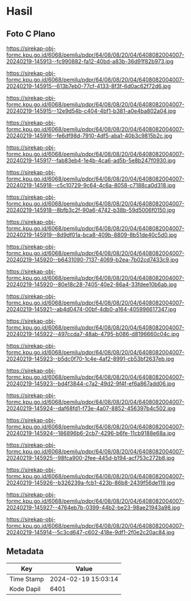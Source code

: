 # Hasil

## Foto C Plano

https://sirekap-obj-formc.kpu.go.id/6068/pemilu/pdpr/64/08/08/20/04/6408082004007-20240219-145913--fc990882-fa12-40bd-a83b-36d91f82b973.jpg

https://sirekap-obj-formc.kpu.go.id/6068/pemilu/pdpr/64/08/08/20/04/6408082004007-20240219-145915--613b7eb0-77cf-4133-8f3f-6d0ac62f72d6.jpg

https://sirekap-obj-formc.kpu.go.id/6068/pemilu/pdpr/64/08/08/20/04/6408082004007-20240219-145915--12e9d54b-c404-4bf1-b381-a0e4ba802a04.jpg

https://sirekap-obj-formc.kpu.go.id/6068/pemilu/pdpr/64/08/08/20/04/6408082004007-20240219-145916--fe6df98d-7910-4df5-aba1-40b3c9815b2c.jpg

https://sirekap-obj-formc.kpu.go.id/6068/pemilu/pdpr/64/08/08/20/04/6408082004007-20240219-145917--fab83eb4-1e4b-4ca6-ad5b-5e8b247f0930.jpg

https://sirekap-obj-formc.kpu.go.id/6068/pemilu/pdpr/64/08/08/20/04/6408082004007-20240219-145918--c5c10729-9c64-4c6a-8058-c7188ca0d318.jpg

https://sirekap-obj-formc.kpu.go.id/6068/pemilu/pdpr/64/08/08/20/04/6408082004007-20240219-145918--8bfb3c2f-90a6-4742-b38b-59d5006f0150.jpg

https://sirekap-obj-formc.kpu.go.id/6068/pemilu/pdpr/64/08/08/20/04/6408082004007-20240219-145919--8d9df01a-bca8-409b-8809-8b51de40c5d0.jpg

https://sirekap-obj-formc.kpu.go.id/6068/pemilu/pdpr/64/08/08/20/04/6408082004007-20240219-145920--b6431090-7137-4069-b2ea-7b02cd7433c9.jpg

https://sirekap-obj-formc.kpu.go.id/6068/pemilu/pdpr/64/08/08/20/04/6408082004007-20240219-145920--80e18c28-7405-40e2-86a4-33fdee10b6ab.jpg

https://sirekap-obj-formc.kpu.go.id/6068/pemilu/pdpr/64/08/08/20/04/6408082004007-20240219-145921--ab4d0474-00bf-4db0-a164-405996617347.jpg

https://sirekap-obj-formc.kpu.go.id/6068/pemilu/pdpr/64/08/08/20/04/6408082004007-20240219-145922--497ccda7-48ab-4795-b086-d8196660c04c.jpg

https://sirekap-obj-formc.kpu.go.id/6068/pemilu/pdpr/64/08/08/20/04/6408082004007-20240219-145923--b5dc0f70-1c4e-4af2-8991-cb53bf2637eb.jpg

https://sirekap-obj-formc.kpu.go.id/6068/pemilu/pdpr/64/08/08/20/04/6408082004007-20240219-145923--bd4f3844-c7a2-49d2-9f4f-ef6a867add06.jpg

https://sirekap-obj-formc.kpu.go.id/6068/pemilu/pdpr/64/08/08/20/04/6408082004007-20240219-145924--daf68fd1-f73e-4a07-8852-456397b4c502.jpg

https://sirekap-obj-formc.kpu.go.id/6068/pemilu/pdpr/64/08/08/20/04/6408082004007-20240219-145924--186896b6-2cb7-4296-b6fe-11cb9188e68a.jpg

https://sirekap-obj-formc.kpu.go.id/6068/pemilu/pdpr/64/08/08/20/04/6408082004007-20240219-145925--98fca900-2fee-445d-b194-acf753c272b8.jpg

https://sirekap-obj-formc.kpu.go.id/6068/pemilu/pdpr/64/08/08/20/04/6408082004007-20240219-145926--b326239a-fcb1-423b-86b8-2439f56de119.jpg

https://sirekap-obj-formc.kpu.go.id/6068/pemilu/pdpr/64/08/08/20/04/6408082004007-20240219-145927--4764eb7b-0399-44b2-be23-98ae21943a98.jpg

https://sirekap-obj-formc.kpu.go.id/6068/pemilu/pdpr/64/08/08/20/04/6408082004007-20240219-145914--5c3cd647-c602-418e-9df1-2f0e2c20ac84.jpg


## Metadata

| Key        | Value               |
| ---------- | ------------------- |
| Time Stamp | 2024-02-19 15:03:14 |
| Kode Dapil | 6401                |




